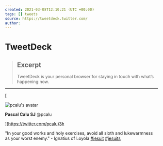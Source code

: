 ```yaml
---
created: 2021-03-08T12:10:21 (UTC +00:00)
tags: [] tweets
source: https://tweetdeck.twitter.com/
author: 
---
```


# TweetDeck

> ## Excerpt
> TweetDeck is your personal browser for staying in touch with what’s happening now.

---
[

![pcalu's avatar](TweetDeck/B6-L3lOZ_normal.jpg)

**Pascal Calu SJ** @pcalu

](https://twitter.com/pcalu)[3h](https://twitter.com/pcalu/status/1368848969854562306)

"In your good works and holy exercises, avoid all sloth and lukewarmness as your worst enemy." - Ignatius of Loyola [#jesuit](https://twitter.com/search?q=%23jesuit) [#jesuits](https://twitter.com/search?q=%23jesuits)
